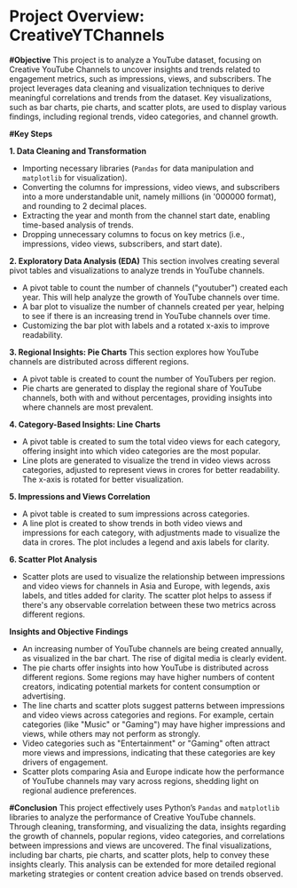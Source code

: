 # Project Overview: CreativeYTChannels

**#Objective**
This project is to analyze a YouTube dataset, focusing on Creative YouTube Channels to uncover insights and trends related to engagement metrics, such as impressions, views, and subscribers. The project leverages data cleaning and visualization techniques to derive meaningful correlations and trends from the dataset. Key visualizations, such as bar charts, pie charts, and scatter plots, are used to display various findings, including regional trends, video categories, and channel growth.

**#Key Steps**

**1. Data Cleaning and Transformation**

- Importing necessary libraries (`Pandas` for data manipulation and `matplotlib` for visualization).
- Converting the columns for impressions, video views, and subscribers into a more understandable unit, namely millions (in '000000 format), and rounding to 2 decimal places.
- Extracting the year and month from the channel start date, enabling time-based analysis of trends.
- Dropping unnecessary columns to focus on key metrics (i.e., impressions, video views, subscribers, and start date).

**2. Exploratory Data Analysis (EDA)**
This section involves creating several pivot tables and visualizations to analyze trends in YouTube channels.

- A pivot table to count the number of channels ("youtuber") created each year. This will help analyze the growth of YouTube channels over time.
- A bar plot to visualize the number of channels created per year, helping to see if there is an increasing trend in YouTube channels over time.
- Customizing the bar plot with labels and a rotated x-axis to improve readability.


**3. Regional Insights: Pie Charts**
This section explores how YouTube channels are distributed across different regions.

-  A pivot table is created to count the number of YouTubers per region.
-  Pie charts are generated to display the regional share of YouTube channels, both with and without percentages, providing insights into where channels are most prevalent.


**4. Category-Based Insights: Line Charts**

-  A pivot table is created to sum the total video views for each category, offering insight into which video categories are the most popular.
-  Line plots are generated to visualize the trend in video views across categories, adjusted to represent views in crores for better readability. The x-axis is rotated for better visualization.


**5. Impressions and Views Correlation**
- A pivot table is created to sum impressions across categories.
- A line plot is created to show trends in both video views and impressions for each category, with adjustments made to visualize the data in crores. The plot includes a legend and axis labels for clarity.

**6. Scatter Plot Analysis**

-  Scatter plots are used to visualize the relationship between impressions and video views for channels in Asia and Europe, with legends, axis labels, and titles added for clarity. The scatter plot helps to assess if there's any observable correlation between these two metrics across different regions.

**Insights and Objective Findings**
- An increasing number of YouTube channels are being created annually, as visualized in the bar chart. The rise of digital media is clearly evident.
- The pie charts offer insights into how YouTube is distributed across different regions. Some regions may have higher numbers of content creators, indicating potential markets for content consumption or advertising.
-  The line charts and scatter plots suggest patterns between impressions and video views across categories and regions. For example, certain categories (like "Music" or "Gaming") may have higher impressions and views, while others may not perform as strongly.
-  Video categories such as "Entertainment" or "Gaming" often attract more views and impressions, indicating that these categories are key drivers of engagement.
- Scatter plots comparing Asia and Europe indicate how the performance of YouTube channels may vary across regions, shedding light on regional audience preferences.

**#Conclusion**
This project effectively uses Python’s `Pandas` and `matplotlib` libraries to analyze the performance of Creative YouTube channels. Through cleaning, transforming, and visualizing the data, insights regarding the growth of channels, popular regions, video categories, and correlations between impressions and views are uncovered. The final visualizations, including bar charts, pie charts, and scatter plots, help to convey these insights clearly. This analysis can be extended for more detailed regional marketing strategies or content creation advice based on trends observed.
